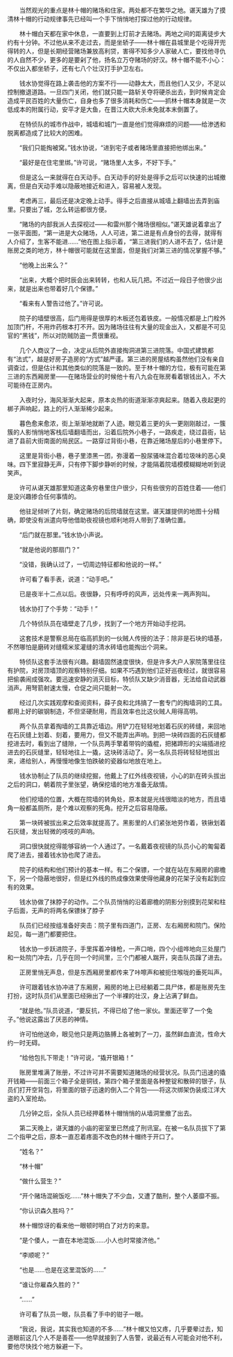 　　当然观光的重点是林十帽的赌场和住家。两处都不在繁华之地。谌天雄为了摸清林十帽的行动规律事先已经叫一个手下悄悄地打探过他的行动规律。

　　林十帽白天都在家中休息，一直要到上灯前才去赌场。两地之间的距离徒步大约有十分钟。不过他从来不走过去，而是坐轿子——林十帽在县城里是个吃得开兜得转的人，但是长期经营赌场兼放高利贷，害得不知多少人家破人亡，要找他寻仇的人自然不少，更多的是要剁了他，扬名立万夺赌场的好汉。林十帽不能不小心：不仅出入都坐轿子，还有七八个壮汉打手护卫左右。

　　钱水协觉得在路上袭击他的方案不行——动静太大，而且他们人又少，不足以控制撤退道路。一旦四门关闭，他们就只能一路斩关夺将硬杀出去，到时候肯定会造成平民百姓的大量伤亡，自身也多了很多消耗和伤亡——抓林十帽本身就是一次低成本的附属行动，安平才是大鱼，在晋江大砍大杀未免就本末倒置了。

　　在特侦队的城市作战中，城墙和城门一直是他们觉得麻烦的问题——给渗透和脱离都造成了比较大的困难。

　　“我们只能掏被窝。”钱水协说，“进到宅子或者赌场里直接把他绑出来。”

　　“最好是在住宅里绑。”许可说，“赌场里人太多，不好下手。”

　　但是这么一来就得在白天动手。白天动手的好处是得手之后可以快速的出城撤离，但是白天动手难以隐蔽地接近和进入，容易被人发现。

　　考虑再三，最后还是决定晚上动手。得手之后直接从城墙上翻墙出去弄到庙里。只要出了城，怎么转运都很方便。

　　“赌场的内部我派人去探视过——和雷州那个赌场很相似。”谌天雄说着拿出了一张平面图，“第一进是大众赌场，人人可进，第二进是有点身份的去得，就得有人介绍了，生客不能进……”他在图上指示着，“第三进我们的人进不去了，估计是账房之类的地方，林十帽很可能就在这里面，但是我们对第三进的情况掌握不够。”

　　“他晚上出来么？”

　　“出来，大概个把时辰会出来转转，也和人玩几把。不过近一段日子他很少出来，就是出来也带着好几个保镖。”

　　“看来有人警告过他了。”许可说。

　　院子的墙壁很高，后门用得是很厚的木板还包着铁皮。一般情况都是上门栓外加顶门杆，不用炸药根本打不开。因为赌场往往有大量的现金出入，又都是不可见官的“黑钱”，所以对防贼防盗一贯很重视。

　　几个人商议了一会，决定从后院外直接掏洞进第三进院落。中国式建筑都有“法式”，越是好房子造房的“方式”越严谨。第三进的房屋结构虽然他们没有亲自调查过，但是估计和其他类似的院落是一致的。至于林十帽的方位，极有可能在第三进的东西厢房里——在赌场营业的时候他十有八九会在账房看着银钱出入，不大可能待在正房内。

　　入夜时分，海风渐渐大起来，原本炎热的街道渐渐凉爽起来。随着入夜起更的梆子声响起，路上的行人渐渐稀少起来。

　　暮色愈来愈浓，街上渐渐地就断了人迹。眼见着三更的头一更刚刚敲过，一簇簇的人影悄悄地客栈后墙翻墙而出，沿着后院外小巷子，一路疾走，绕过县衙，钻进了县前大街南面的局民区。一路穿过背街小巷，在靠近赌场屋后的小巷里停下。

　　这里是背街小巷，巷子里漆黑一团，弥漫着一股尿骚味混合着垃圾味的恶心臭味。四下里寂静无声，只有停下脚步静听的时候，才能隔着院墙模模糊糊地听到说笑声。

　　许可从谌天雄那里知道这条穷巷里住户很少，只有些很穷的百姓住着——他们是没兴趣掺合任何事情的。

　　他驻足倾听了片刻，确定赌场的后院墙就在这里。谌天雄提供的地图十分精确，即使没有派遣向导他借助夜视镜也顺利地将人带到了准确位置。

　　“后门就在那里。”钱水协小声说。

　　“就是他说的那扇门？”

　　“没错，我确认过了，一切周边特征都和他说的一样。”

　　许可看了看手表，说道：“动手吧。”

　　已是夜半十二点以后。夜很静，只有呼呼的风声，远处传来一两声狗叫。

　　钱水协打了个手势：“动手！”

　　几个特侦队员在墙壁走了几步，找到了一个地方开始动手挖洞。

　　这套技术是警察总局在临高抓到的一伙贼人传授的法子：除非是石块的墙基，不然哪怕是磨砖对缝糯米浆灌缝的清水砖墙也能掏出个洞来。

　　特侦队这套手法很有兴趣。翻墙固然速度很快，但是许多大户人家院落里往往有护院，对房顶墙顶的观察特别仔细。如果不巧遇到他们正好巡夜经过，就很容易把偷袭闹成强攻。要迅速安静的消灭目标，特侦队又缺少消音器，无法给自动武器消声。用弩箭射速太慢，仓促之间只能射一次。

　　经过几次实践观摩和查阅资料，薛子良和北炜搞了一套专门的掏墙洞的工具。都用上好的碳钢制造，不但坚硬耐用，而且效率也比这伙贼人用得高明。

　　两个队员拿着掏墙的工具靠近墙边。用铲刀在轻轻地划着石灰的砖缝，来回地在石灰缝上划着、刻着，要用力，但又不能弄出声响。到把一块砖四面的石灰缝都挖进去时，看到出了缝隙，一个队员两手擎着带钩的撬棍，把猪蹄形的尖端插进挖进去的石灰缝里，轻轻地往上一撬，这块砖活动了。另一名队员将砖轻轻地拔出来，递给别人，再慢慢地像生怕跌破的瓷器似地放在地上。

　　钱水协制止了队员的继续挖掘，他戴上了红外线夜视镜，小心的趴在砖头拔出之后的洞口，朝着院子里张望，确保挖墙的地方准备无敌情。

　　他们挖墙的位置，大概在院墙的转角处，原本就是光线很暗淡的地方，而且墙角一般都盖厕所，是个难以观察的死角。挖开之后容易隐蔽。

　　第一块砖被拔出来之后效率就提高了。黑影里的人们紧张地劳作着，铁锹划着石灰缝，发出轻微的吱吱的声响。

　　洞口很快就挖得能够容纳一个人通过了。一名戴着夜视镜的队员小心的匍匐着爬了进去，接着钱水协也爬了进去。

　　院子的结构和他们预计的基本一样。有二个保镖，一个就在站在东厢房的廊檐下，另一个隐蔽地很好，但是红外线的热成像效果使得他藏身的花架子没有起到应有的效果。

　　钱水协做了抹脖子的动作。二个队员悄悄的沿着廊檐的阴影分别摸到花架和柱子后面，无声的将两名保镖抹了脖子

　　队员们已经按组准备好突击：院子里有四道门，正房、左右厢房和院门。保险起见，每一道门都要把住。

　　钱水协一步跃进院子，手里挥着冲锋枪，一声口哨，四个小组哗地向三处屋门和一处院门冲去，几乎在同一个时间里，三个门都被人踹开，突击队员蹿了进去。

　　正房里悄无声息，但是东西厢房里都传来了咔嚓声和被扼住喉咙的垂死叫声。

　　许可跟着钱水协冲进了东厢房，厢房的地上已经躺着二具尸体，都是账房先生打扮，这时队员们从里面已经揪出了一个半裸的壮汉，身上沾满了鲜血。

　　“就是他。”队员说道，“要反抗，不得已给了他一家伙。里面还宰了一个兔子。”他说这露出了厌恶的神情。

　　许可怕他送命，眼见他只是两边胳膊上各被刺了一刀，虽然鲜血直流，性命大约一时无碍。

　　“给他包扎下带走！”许可说，“撬开银箱！”

　　账房里堆满了账册，不过许可并不需要知道赌场的经营状况。队员门迅速的撬开钱箱——前面三个箱子全是铜钱，第四个箱子里面是各种整锭和散碎的银子，队员们打开空背包，将里面的银子迅速的倒入二个背包——将这次绑架伪装成江洋大盗的入室抢劫。

　　几分钟之后，全队人员已经押着林十帽悄悄的从墙洞里撤了出去。

　　第二天晚上，谌天雄的小庙的密室里已然成了刑讯室。在被一名队员拔下了第二个指甲之后，原本一直忍着疼面不改色的林十帽终于开口了。

　　“姓名？”

　　“林十帽”

　　“做什么营生？”

　　“开个赌场混碗饭吃……”林十帽失了不少血，又遭了酷刑，整个人萎靡不振。

　　“你认识森久胜吗？”

　　林十帽惊讶的看来他一眼顿时明白了对方的来意。

　　“是个倭人，一直在本地混饭……小人也时常接济他。”

　　“李顺呢？”

　　“也是……也是在这里混饭的……”

　　“谁让你雇森久胜的？”

　　“……”

　　许可看了队员一眼，队员看了手中的钳子一眼。

　　“我说，我说，其实我也知道的不多……”林十帽又怕又疼，几乎要晕过去，知道眼前这几个人不是善茬——他早就接到了人告警，说最近有人可能会对他不利，要他尽快找个地方躲避一下。
